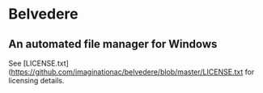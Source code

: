 Belvedere
=========

An automated file manager for Windows
-------------------------------------

See [LICENSE.txt](https://github.com/imaginationac/belvedere/blob/master/LICENSE.txt for licensing details.